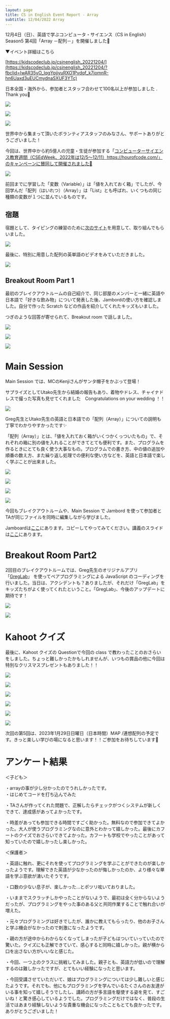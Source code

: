 ```yaml
---
layout: page
title: CS in English Event Report - Array
subtitle: 12/04/2022 Array
---
```


12月4日（日）、英語で学ぶコンピュータ・サイエンス（CS in English）Season5 第4回「Array －配列－」を開催しました🎉

▼イベント詳細はこちら

[https://kidscodeclub.jp/csinenglish_20221204/](https://kidscodeclub.jp/csinenglish_20221204/?fbclid=IwAR35yO_lqgYpjjyuRXO1Pvdqf_k7iomnR-hn6Uaxd3uEUCmydnaSXUF3YTc)


日本全国・海外から、参加者とスタッフ合わせて100名以上が参加しました . Thank you🎉 

![](/img/2022-12-03/map1.jpg)

![](/img/2022-12-03/map2.jpg)

![](/img/2022-12-03/map3.jpg)


世界中から集まって頂いたボランティアスタッフのみなさん、サポートありがとうございました！

 今回は、世界中から約5億人の児童・生徒が参加する「[コンピューターサイエンス教育週間（CSEdWeek、2022年は12/5～12/11）](https://hourofcode.com/)https://hourofcode.com/」のキャンペーンに賛同して開催されました🤩  
 
![](/img/2022-12-03/hourofcode.png)  

前回までに学習した「変数（Variable）」は「値を入れておく箱」でしたが、今回学んだ「配列（はいれつ）（Array）」は「List」とも呼ばれ、いくつもの同じ種類の変数が１つに並んでいるものです。


## 宿題

宿題として、タイピングの練習のために[次のサイト](https://www.codetyper.io/gist/csinenglish)を用意して、取り組んでもらいました。

![](/img/2022-12-03/type.png) 


最後に、特別に用意した配列の英単語のビデオをみていただきました。

![](/img/2022-12-03/video.png) 

## Breakout Room Part 1

最初のブレイクアウトルームの自己紹介で、同じ部屋のメンバーと一緒に英語や日本語で「好きな飲み物」について発表した後、Jambordの使い方を確認しました。自分で作った Scratch などの作品を紹介してくれたキッズもいました。

つぎのような回答が寄せられて、Breakout room で話しました。

![](/img/2022-12-03/jam1.jpg) 

![](/img/2022-12-03/jam2.jpg)

![](/img/2022-12-03/jam3.jpg)  

# Main Session

Main Session では、MCのKenjiさんがサンタ帽子をかぶって登場！

サプライズとしてUtako先生から結婚の報告もあり、着物やドレス、チャイナドレスで撮った写真も見せてくれました　Congratulations on your wedding ！！　

![](/img/2022-12-03/wedding.png) 

Greg先生とUtako先生の英語と日本語での「配列（Array）」についての説明も丁寧でわかりやすかったです✨

「配列（Array）」とは、「値を入れておく箱がいくつかくっついたもの」で、それぞれの箱に別の値を入れることができてとても便利です。また、プログラムを作るときにとても良く使う大事なもの。プログラムでの書き方、中の値の追加や順番の数え方、また繰り返し処理での便利な使い方などを、英語と日本語で楽しく学ぶことが出来ました。

![](/img/2022-12-03/list1.png) 

![](/img/2022-12-03/list2.png)

![](/img/2022-12-03/list3.png)  

![](/img/2022-12-03/list4.png)  

今回もブレイクアウトルームや、Main Session で Jambord を使って参加者とTAが同じファイルを同時に編集しながら学びました。

Jamboardは[ここ](https://jamboard.google.com/d/1hcbMgRNwhioHSUMU1xCPIkzPDRXvS_rJ9DCmSeKq-3c/copy)にあります。コピーしてやってみてください。講義のスライドは[ここ](https://bit.ly/jsarrayp)にあります。


# Breakout Room Part2

2回目のブレイクアウトルームでは、Greg先生のオリジナルアプリ 「[GregLab](http://csinenglish.herokuapp.com/)」 を使ってペアプログラミングによる JavaScript のコーディングを行いました。当日は、アクシデントも？ありましたが、それだけ「GregLab」をキッズたちがよく使ってくれたということ。「GregLab」、今後のアップデートに期待です！

![](/img/2022-12-03/GregLab.png)  

![](/img/2022-12-03/GregLab2.png)  

# Kahoot  クイズ

最後に、Kahoot クイズの Questionで今回の class で教わったことのおさらいをしました。ちょっと難しかったかもしれませんが、いつもの賞品の他に今回は特別なクリスマスプレゼントもありました！！

![](/img/2022-12-03/Kahoot1.png)  

![](/img/2022-12-03/Kahoot2.png)

![](/img/2022-12-03/Kahoot3.png)

![](/img/2022-12-03/Kahoot4.png)

![](/img/2022-12-03/Kahoot5.png)

![](/img/2022-12-03/Kahoot6.png)

次回の第5回は、2023年1月29日日曜日（日本時間）MAP /連想配列の予定です。きっと楽しい学びの場になると思います！！ご参加をお待ちしています🎉 


# アンケート結果

＜子ども＞

・arrayの事が少し分かったのでうれしかったです。 \
・はじめてコードを打ち込んでみた

・TAさんが作ってくれた問題で、正解したらチェックがつくシステムが新しくできて、達成感があってよかったです。

・時差があっても参加できる時間ですごく助かった。無料なので参加できてよかった。大人が使うプログラミングなのに意外とわかって嬉しかった。最後にカフートのクイズでおさらいできてよかった。カフートも学校でやったことがあって知っていたので嬉しかったし楽しかった。

＜保護者＞

・英語に触れ、更にそれを使ってプログラミングを学ぶことができたのが楽しかったようです。理解できた英語が少なかったのが悔しかったのか、より様々な単語を学ぶ意欲が湧いたそうです。

・口数の少ない息子が、楽しかった…とポツリ呟いておりました。

・いままでスクラッチしかやったことがないようで、最初は全く分からないようだったが、プログラミングをやった事のある父と共同作業することで触れ合いが増えた。

・元々プログラミングは好きでしたが、誰かに教えてもらったり、他のお子さんと学ぶ機会がなかったので刺激になったようです。

・親の方が途中からわからなくなってしまったが子どもはついていっていたので驚いた。クイズにも正解できていて、感心すると同時に嬉しかった。親が横から口を出さない方がいいなと感じた。

・今回、一つ上のクラスに挑戦してみました。親子とも、英語力が低いので理解するのは難しかったですが、とてもいい経験になったと思います。

・今回受講させていただいて、娘はプログラミングについては少し難しいと感じたようです。それでも、他にもプログラミングを学んでいるたくさんのお友達がいる事を知って嬉しそうでしたし、講師の方が多言語を駆使する姿を見て、すごいね！と驚き感心しているようでした。プログラミングだけではなく、普段の生活ではあまり経験しないような貴重な機会になったこともとても良かったです。ありがとうございました！


